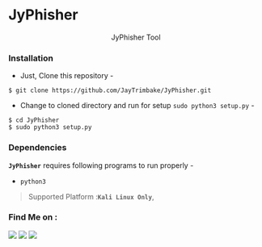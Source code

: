# JyPhisher

<p align="center">JyPhisher Tool</p>



### Installation

- Just, Clone this repository -
```
$ git clone https://github.com/JayTrimbake/JyPhisher.git
```

- Change to cloned directory and run for setup `sudo python3 setup.py` -
```
$ cd JyPhisher
$ sudo python3 setup.py
```


### Dependencies

**`JyPhisher`** requires following programs to run properly - 
- `python3`

> Supported Platform :**`Kali Linux Only`**,

### Find Me on :
<p align="left">
  <a href="https://github.com/JayTrimbake" target="_blank"><img src="https://img.shields.io/badge/Github-Jaytrimbake-green?style=for-the-badge&logo=github"></a>
  <a href="https://www.instagram.com/_.jay.___14" target="_blank"><img src="https://img.shields.io/badge/IG-%40_.jay.___14-blue?style=for-the-badge&logo=instagram"></a>
  <a href="https://www.youtube.com/channel/UCPcgqEH9d3Cx6l4RqYuF7LA" target="_blank"><img src="https://img.shields.io/badge/YT-JayTrimbake-red?style=for-the-badge&logo=youtube"></a>
  
</p>
